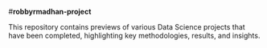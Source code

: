 #**robbyrmadhan-project**


This repository contains previews of various Data Science projects that have been completed, highlighting key methodologies, results, and insights.
